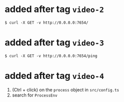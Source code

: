 # added after tag `video-2`

```
$ curl -X GET -v http://0.0.0.0:7654/
```

# added after tag `video-3`

```
$ curl -X GET -v http://0.0.0.0:7654/ping
```

# added after tag `video-4`

1. (Ctrl + click) on the `process` object in `src/config.ts`
2. search for `ProcessEnv`
